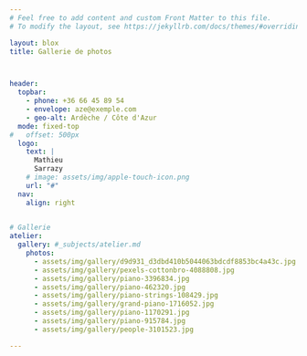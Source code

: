 ```yaml
---
# Feel free to add content and custom Front Matter to this file.
# To modify the layout, see https://jekyllrb.com/docs/themes/#overriding-theme-defaults

layout: blox
title: Gallerie de photos 



header:
  topbar:
    - phone: +36 66 45 89 54
    - envelope: aze@exemple.com
    - geo-alt: Ardèche / Côte d'Azur
  mode: fixed-top
#   offset: 500px
  logo:
    text: |
      Mathieu  
      Sarrazy
    # image: assets/img/apple-touch-icon.png
    url: "#"
  nav:
    align: right

  
# Gallerie
atelier:
  gallery: #_subjects/atelier.md
    photos:
      - assets/img/gallery/d9d931_d3dbd410b5044063bdcdf8853bc4a43c.jpg
      - assets/img/gallery/pexels-cottonbro-4088808.jpg
      - assets/img/gallery/piano-3396834.jpg
      - assets/img/gallery/piano-462320.jpg
      - assets/img/gallery/piano-strings-108429.jpg
      - assets/img/gallery/grand-piano-1716052.jpg
      - assets/img/gallery/piano-1170291.jpg
      - assets/img/gallery/piano-915784.jpg
      - assets/img/gallery/people-3101523.jpg

---
```

